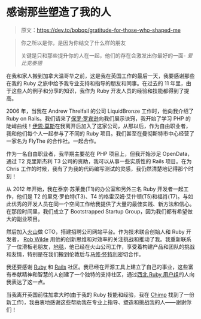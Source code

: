 # 感谢那些塑造了我的人

> 原文：<https://dev.to/bobop/gratitude-for-those-who-shaped-me>

> 你之所以是你，是因为你结交了什么样的朋友
> 
> 关键是只和那些提升你的人在一起，他们的存在会激发出你最好的一面- *爱比克泰德*

在我和家人搬到加拿大温哥华之前，这是我在英国工作的最后一天，我要感谢那些在我的 Ruby 之旅中给予我专业支持和指导的朋友和同事。在过去的 11 年里，由于这些人的例子和分享的知识，我作为 Ruby 开发人员的经验和技能都得到了提高。

2006 年，当我在 Andrew Threlfall 的公司 LiquidBronze 工作时，他向我介绍了 Ruby on Rails。我们请来了[保罗·罗宾逊](https://twitter.com/p7r)向我们展示诀窍，我开始了学习 PHP 的陡峭曲线！[伊恩·莫斯](https://twitter.com/oceanician)在我离开后加入了这家公司，从那以后，作为自由职业者，我和他们每个人一起参与了不同的 Ruby 项目。我们甚至在曼彻斯特市中心经营了一家名为 FlyThe 的合作社。一起合作。

作为一名自由职业者，我早期主要花在 PHP 项目上，但我开始涉足 OpenData，通过 T2 克里斯杰利 T3 公司的资助，我可以从事一些实质性的 Rails 项目。在为 Chris 工作的时候，我有了为我的代码编写测试的灵感，我仍然清楚地记得那个时刻！

从 2012 年开始，我在泰京·苏莱曼(T1)的办公室和另外三名 Ruby 开发者一起工作，他们是 T2 的里克·罗伯特(T3)、T4 的格雷汉姆·艾什顿(T5)和福肖(T7)。与如此优秀的开发人员在同一个空间工作给我提供了大量的最佳实践、新方法和信心。在那段时间里，我们成立了 Bootstrapped Startup Group，因为我们都有希望做大的副业项目。

然后加入[火山](https://www.volcanic.co.uk/)做 CTO，搭建招聘公司网站平台。作为技术联合创始人和 Ruby 开发者， [Rob Wilde](https://twitter.com/robert_wilde) 用他的创新思维和对效率的关注挑战和推动了我。我重新联系了一位滑板老朋友，[地毯](https://twitter.com/partycarpet)，他已经在火山公司工作，享受着构建产品和团队的挑战和友情，特别是在我们搬到伦敦后与[马修·怀特利](https://www.volcanic.co.uk/consultants/matthew-whiteley-1)密切合作。

我还要感谢 [Ruby](https://www.ruby-lang.org/en/) 和 [Rails](http://rubyonrails.org/) 社区。我已经在开源工具上建立了自己的事业，这些富有奉献精神和智慧的人创建了一个独特的支持社区，通过[西北 Ruby 用户组](http://nwrug.org/)的人向我表达了这一点。

当我离开英国前往加拿大时(由于我的 Ruby 技能和经验，我在 [Chimp](https://chimp.net/) 找到了一份新工作)，我由衷地感谢这些帮助我在专业上指导、塑造和挑战我的人——谢谢你们！